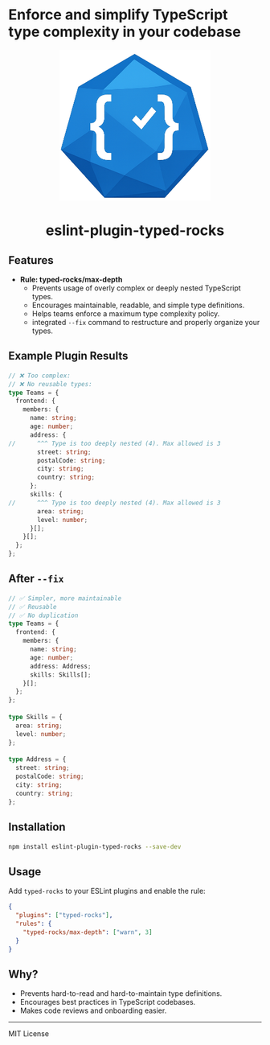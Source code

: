 # Enforce and simplify TypeScript type complexity in your codebase

<div align="center">

<img src="https://github.com/typed-rocks/eslint-plugin-typed-rocks/blob/main/plugin-logo.png?raw=true" width="300" height="300">

# eslint-plugin-typed-rocks


</div>

## Features

- **Rule: typed-rocks/max-depth**
  - Prevents usage of overly complex or deeply nested TypeScript types.
  - Encourages maintainable, readable, and simple type definitions.
  - Helps teams enforce a maximum type complexity policy.
  - integrated `--fix` command to restructure and properly organize your types.

## Example Plugin Results

```ts
// ❌ Too complex:
// ❌ No reusable types:
type Teams = {
  frontend: {
    members: {
      name: string;
      age: number;
      address: {
//      ^^^ Type is too deeply nested (4). Max allowed is 3
        street: string;
        postalCode: string;
        city: string;
        country: string;
      };
      skills: {
//      ^^^ Type is too deeply nested (4). Max allowed is 3
        area: string;
        level: number;
      }[];
    }[];
  };
};
```


## After `--fix`

```ts
// ✅ Simpler, more maintainable
// ✅ Reusable
// ✅ No duplication
type Teams = {
  frontend: {
    members: {
      name: string;
      age: number;
      address: Address;
      skills: Skills[];
    }[];
  };
};

type Skills = {
  area: string;
  level: number;
};

type Address = {
  street: string;
  postalCode: string;
  city: string;
  country: string;
};

```

## Installation

```sh
npm install eslint-plugin-typed-rocks --save-dev
```

## Usage

Add `typed-rocks` to your ESLint plugins and enable the rule:

```json
{
  "plugins": ["typed-rocks"],
  "rules": {
    "typed-rocks/max-depth": ["warn", 3]
  }
}
```

## Why?

- Prevents hard-to-read and hard-to-maintain type definitions.
- Encourages best practices in TypeScript codebases.
- Makes code reviews and onboarding easier.

---

MIT License
